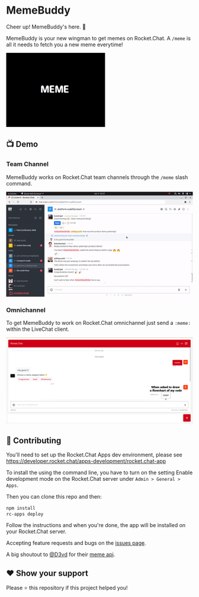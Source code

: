 # MemeBuddy

Cheer up! MemeBuddy's here. 🎉

MemeBuddy is your new wingman to get memes on Rocket.Chat. A `/meme` is all it needs to fetch you a new meme everytime!

<img src="icon.png" height="200px" width="auto"/>

## 📺 Demo 

### Team Channel

MemeBuddy works on Rocket.Chat team channels through the `/meme` slash command.

![Meme-Me-Up-Scotty-Demo](examples/memebuddy-demo.gif)

### Omnichannel

To get MemeBuddy to work on Rocket.Chat omnichannel just send a `:meme:` within the LiveChat client.

![Meme-Me-Up-Scotty-Demo](examples/memebuddy-livechat.gif)

## 🤝 Contributing

You'll need to set up the Rocket.Chat Apps dev environment, please see https://developer.rocket.chat/apps-development/rocket.chat-app

To install the using the command line, you have to turn on the setting Enable development mode on the Rocket.Chat server under `Admin > General > Apps`.

Then you can clone this repo and then:

```
npm install
rc-apps deploy
```

Follow the instructions and when you're done, the app will be installed on your Rocket.Chat server.

Accepting feature requests and bugs on the [issues page](https://github.com/RonLek/Rocket.Chat.App-Meme-Me-Up-Scotty/issues).

A big shoutout to [@D3vd](https://github.com/D3vd) for their [meme api](https://github.com/D3vd/Meme_Api).

## ❤️ Show your support

Please ⭐️ this repository if this project helped you!
